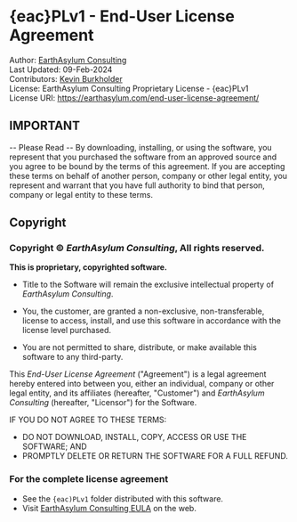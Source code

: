 # {eac}PLv1 - End-User License Agreement  
Author:             [EarthAsylum Consulting](https://www.earthasylum.com)  
Last Updated: 		09-Feb-2024  
Contributors:       [Kevin Burkholder](https://kevinburkholder.com)  
License:            EarthAsylum Consulting Proprietary License - {eac}PLv1  
License URI:        https://earthasylum.com/end-user-license-agreement/  

## IMPORTANT

-- Please Read -- By downloading, installing, or using the software,
you represent that you purchased the software from an approved source and you
agree to be bound by the terms of this agreement. If you are accepting these
terms on behalf of another person, company or other legal entity, you represent
and warrant that you have full authority to bind that person, company or legal
entity to these terms.

## Copyright

### Copyright © *EarthAsylum Consulting*, All rights reserved.

__This is proprietary, copyrighted software.__

+	Title to the Software will remain the exclusive intellectual property of *EarthAsylum Consulting*.

+	You, the customer, are granted a non-exclusive, non-transferable, license to access, install,
and use this software in accordance with the license level purchased.

+	You are not permitted to share, distribute, or make available this software to any third-party.

This *End-User License Agreement* ("Agreement") is a legal agreement hereby
entered into between you, either an individual, company or other legal entity,
and its affiliates (hereafter, "Customer") and *EarthAsylum Consulting*
(hereafter, "Licensor") for the Software.

IF YOU DO NOT AGREE TO THESE TERMS:

+	DO NOT DOWNLOAD, INSTALL, COPY, ACCESS OR USE THE SOFTWARE; AND
+	PROMPTLY DELETE OR RETURN THE SOFTWARE FOR A FULL REFUND.

### For the complete license agreement

+   See the `{eac)PLv1` folder distributed with this software.
+   Visit [EarthAsylum Consulting EULA](https://earthasylum.com/end-user-license-agreement/) on the web.

